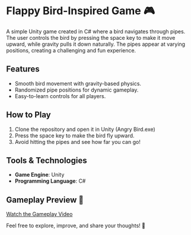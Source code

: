 # Flappy Bird-Inspired Game 🎮

A simple Unity game created in C# where a bird navigates through pipes. The user controls the bird by pressing the space key to make it move upward, while gravity pulls it down naturally. The pipes appear at varying positions, creating a challenging and fun experience.

## Features
- Smooth bird movement with gravity-based physics.
- Randomized pipe positions for dynamic gameplay.
- Easy-to-learn controls for all players.

## How to Play
1. Clone the repository and open it in Unity (Angry Bird.exe)
3. Press the space key to make the bird fly upward.
4. Avoid hitting the pipes and see how far you can go!

## Tools & Technologies
- **Game Engine**: Unity
- **Programming Language**: C#

## Gameplay Preview 🎥
[Watch the Gameplay Video](assets/videos/gameplay.mp4)


Feel free to explore, improve, and share your thoughts! 🚀
